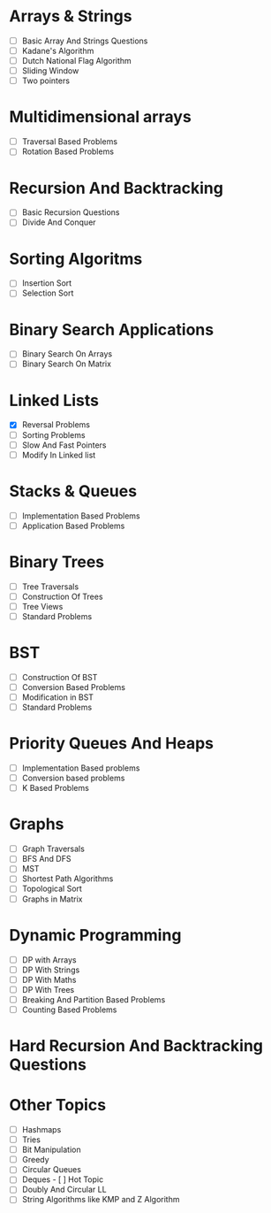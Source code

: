 

# Arrays & Strings
- [ ] Basic Array And Strings Questions
- [ ] Kadane's Algorithm
- [ ] Dutch National Flag Algorithm
- [ ] Sliding Window
- [ ] Two pointers

# Multidimensional arrays
- [ ] Traversal Based Problems
- [ ] Rotation Based Problems

# Recursion And Backtracking
- [ ] Basic Recursion Questions
- [ ] Divide And Conquer

# Sorting Algoritms
- [ ] Insertion Sort
- [ ] Selection Sort

# Binary Search Applications
- [ ] Binary Search On Arrays
- [ ] Binary Search On Matrix

# Linked Lists
- [x] Reversal Problems
- [ ] Sorting Problems
- [ ] Slow And Fast Pointers
- [ ] Modify In Linked list

# Stacks & Queues
- [ ] Implementation Based Problems
- [ ] Application Based Problems

# Binary Trees
- [ ] Tree Traversals
- [ ] Construction Of Trees
- [ ] Tree Views
- [ ] Standard Problems

# BST
- [ ] Construction Of BST
- [ ] Conversion Based Problems
- [ ] Modification in BST
- [ ] Standard Problems 

# Priority Queues And Heaps
- [ ] Implementation Based problems
- [ ] Conversion based problems
- [ ] K Based Problems

# Graphs
- [ ] Graph Traversals 
- [ ] BFS And DFS
- [ ] MST
- [ ] Shortest Path Algorithms
- [ ] Topological Sort
- [ ] Graphs in Matrix

# Dynamic Programming
- [ ] DP with Arrays
- [ ] DP With Strings
- [ ] DP With Maths
- [ ] DP With Trees
- [ ] Breaking And Partition Based Problems
- [ ] Counting Based Problems

# Hard Recursion And Backtracking Questions

# Other Topics
- [ ] Hashmaps
- [ ] Tries
- [ ] Bit Manipulation
- [ ] Greedy
- [ ] Circular Queues
- [ ] Deques - [ ] Hot Topic
- [ ] Doubly And Circular LL
- [ ] String Algorithms like KMP and Z Algorithm

